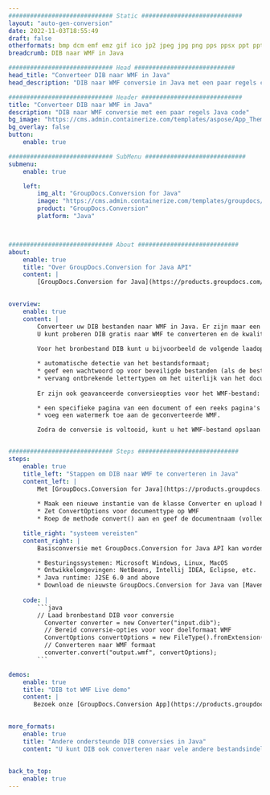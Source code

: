 ```yaml
---
############################# Static ############################
layout: "auto-gen-conversion"
date: 2022-11-03T18:55:49
draft: false
otherformats: bmp dcm emf emz gif ico jp2 jpeg jpg png pps ppsx ppt pptx psb psd svg svgz tga tif tiff webp wmf wmz
breadcrumb: DIB naar WMF in Java

############################# Head ############################
head_title: "Converteer DIB naar WMF in Java"
head_description: "DIB naar WMF conversie in Java met een paar regels code. Converteer meer dan 160 bestandsindelingen met de GroupDocs-documentconversie-API voor Java"

############################# Header ############################
title: "Converteer DIB naar WMF in Java"
description: "DIB naar WMF conversie met een paar regels Java code"
bg_image: "https://cms.admin.containerize.com/templates/aspose/App_Themes/V3/images/bg/header1.png"
bg_overlay: false
button:
    enable: true

############################# SubMenu ############################
submenu:
    enable: true

    left:
        img_alt: "GroupDocs.Conversion for Java"
        image: "https://cms.admin.containerize.com/templates/groupdocs/images/product-logos/90x90-noborder/groupdocs-conversion-java.png"
        product: "GroupDocs.Conversion"
        platform: "Java"



############################# About ############################
about:
    enable: true
    title: "Over GroupDocs.Conversion for Java API"
    content: |
        [GroupDocs.Conversion for Java](https://products.groupdocs.com/conversion/java/) is een geavanceerde conversie-API voor bestandsindelingen voor het converteren tussen populaire afbeeldings- en documentindelingen zoals Microsoft Office, OpenDocument, PDF, HTML, e-mail, CAD. en nog veel meer met slechts een paar regels code. De native API detecteert automatisch de formaten van de originele documenten en biedt veel opties voor het aanpassen van de geconverteerde documenten. Naast de functie om informatie uit een document te extraheren, ondersteunt het standaard ook het cachen van de conversieresultaten naar de lokale schijf. Elk type cacheopslag kan echter worden ondersteund door de juiste interfaces te implementeren - Amazon S3, Dropbox, Google Drive, Windows Azure, Reddis of andere.
    

overview:
    enable: true
    content: |
        Converteer uw DIB bestanden naar WMF in Java. Er zijn maar een paar regels Java code nodig op elk platform naar keuze, zoals Windows, Linux, macOS.
        U kunt proberen DIB gratis naar WMF te converteren en de kwaliteit van de conversieresultaten te evalueren. Naast eenvoudige scripts voor bestandsconversie, kunt u meer geavanceerde opties proberen voor het laden van het DIB-bronbestand en het opslaan van de WMF-uitvoer. 
        
        Voor het bronbestand DIB kunt u bijvoorbeeld de volgende laadopties gebruiken:

        * automatische detectie van het bestandsformaat;
        * geef een wachtwoord op voor beveiligde bestanden (als de bestandsindeling dit ondersteunt);
        * vervang ontbrekende lettertypen om het uiterlijk van het document te behouden.
        
        Er zijn ook geavanceerde conversieopties voor het WMF-bestand:

        * een specifieke pagina van een document of een reeks pagina's converteren;
        * voeg een watermerk toe aan de geconverteerde WMF.

        Zodra de conversie is voltooid, kunt u het WMF-bestand opslaan in uw lokale bestandspad of in opslag van derden, zoals FTP, Amazon S3, Google Drive, Dropbox enz. Let op - om DIB te converteren tot WMF, hoeft u geen extra software te installeren, zoals MS Office, Open Office, Adobe Acrobat Reader etc.


############################# Steps ############################
steps:
    enable: true
    title_left: "Stappen om DIB naar WMF te converteren in Java"
    content_left: |
        Met [GroupDocs.Conversion for Java](https://products.groupdocs.com/conversion/java/) kunnen ontwikkelaars het DIB-bestand eenvoudig converteren naar WMF met een paar regels code.
        
        * Maak een nieuwe instantie van de klasse Converter en upload het bestand DIB met het volledige pad
        * Zet ConvertOptions voor documenttype op WMF
        * Roep de methode convert() aan en geef de documentnaam (volledig pad) en formaat (WMF) door als parameter

    title_right: "systeem vereisten"
    content_right: |
        Basisconversie met GroupDocs.Conversion for Java API kan worden gedaan met slechts een paar regels code. Onze API's worden ondersteund op alle belangrijke platforms en besturingssystemen. Voordat u de onderstaande code uitvoert, moet u ervoor zorgen dat de volgende vereisten op uw systeem zijn geïnstalleerd.

        * Besturingssystemen: Microsoft Windows, Linux, MacOS
        * Ontwikkelomgevingen: NetBeans, Intellij IDEA, Eclipse, etc.
        * Java runtime: J2SE 6.0 and above
        * Download de nieuwste GroupDocs.Conversion for Java van [Maven](https://repository.groupdocs.com/webapp/#/artifacts/browse/tree/General/repo/com/groupdocs/groupdocs-conversion)
         
    code: |
        ```java    
        // Laad bronbestand DIB voor conversie
          Converter converter = new Converter("input.dib");
          // Bereid conversie-opties voor voor doelformaat WMF
          ConvertOptions convertOptions = new FileType().fromExtension("wmf").getConvertOptions();
          // Converteren naar WMF formaat
          converter.convert("output.wmf", convertOptions);
        ```

demos:
    enable: true
    title: "DIB tot WMF Live demo"
    content: |
       Bezoek onze [GroupDocs.Conversion App](https://products.groupdocs.app/conversion/family) website en probeer DIB naar WMF conversie nu. De gratis demo heeft de volgende voordelen:
          

more_formats:
    enable: true
    title: "Andere ondersteunde DIB conversies in Java"
    content: "U kunt DIB ook converteren naar vele andere bestandsindelingen. Zie de lijst hieronder."
       
       
back_to_top:
    enable: true
---
```

